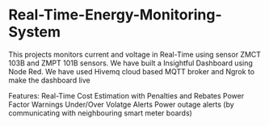 # Real-Time-Energy-Monitoring-System
This projects monitors current and voltage in Real-Time using sensor
ZMCT 103B and ZMPT 101B sensors.
We have built a Insightful Dashboard using Node Red.
We have used Hivemq cloud based MQTT broker
and Ngrok to make the dashboard live

Features:
Real-Time Cost Estimation with Penalties and Rebates
Power Factor Warnings
Under/Over Volatge Alerts
Power outage alerts (by communicating with neighbouring smart meter boards)



